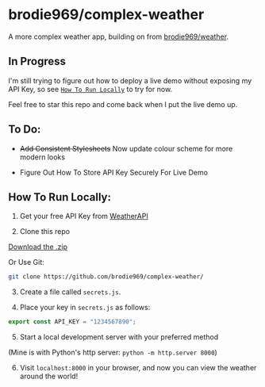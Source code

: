 # brodie969/complex-weather

A more complex weather app, building on from [brodie969/weather](https://github.com/brodie969/weather).

## In Progress

I'm still trying to figure out how to deploy a live demo without exposing my API Key, so see [`How To Run Locally`](#how-to-run-locally) to try for now.

Feel free to star this repo and come back when I put the live demo up.

## To Do:

- ~~Add Consistent Stylesheets~~ Now update colour scheme for more modern looks

- Figure Out How To Store API Key Securely For Live Demo

## How To Run Locally:

1. Get your free API Key from [WeatherAPI](https://www.weatherapi.com)

2. Clone this repo

[Download the .zip](https://github.com/brodie969/complex-weather/archive/refs/heads/main.zip)

Or Use Git:
```bash
git clone https://github.com/brodie969/complex-weather/
```

3. Create a file called `secrets.js`.

4. Place your key in `secrets.js` as follows:

```javascript
export const API_KEY = "1234567890";
```

5. Start a local development server with your preferred method

(Mine is with Python's http server: `python -m http.server 8000`)

6. Visit `localhost:8000` in your browser, and now you can view the weather around the world!

